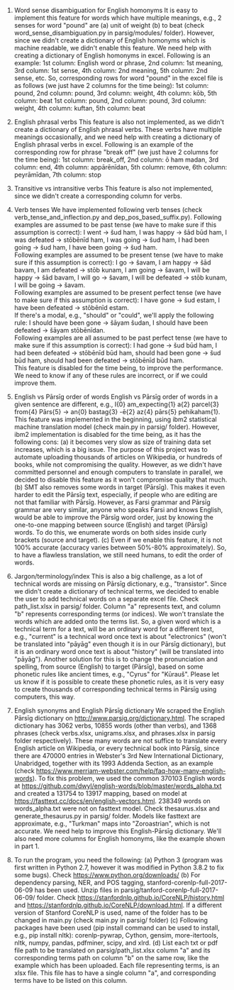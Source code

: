 1. Word sense disambiguation for English homonyms
It is easy to implement this feature for words which have multiple meanings, e.g., 2 senses for word "pound" are (a) unit of weight (b) to beat (check word_sense_disambiguation.py in parsig/modules/ folder). However, since we didn't create a dictionary of English homonyms which is machine readable, we didn't enable this feature. We need help with creating a dictionary of English homonyms in excel. Following is an example: 1st column: English word or phrase, 2nd column: 1st meaning, 3rd column: 1st sense, 4th column: 2nd meaning, 5th column: 2nd sense, etc. So, corresponding rows for word "pound" in the excel file is as follows (we just have 2 columns for the time being): 
1st column: pound, 2nd column: pound, 3rd column: weight, 4th column: kōb, 5th column: beat
1st column: pound, 2nd column: pound, 3rd column: weight, 4th column: kuftan, 5th column: beat

2. English phrasal verbs
This feature is also not implemented, as we didn't create a dictionary of English phrasal verbs. These verbs have multiple meanings occasionally, and we need help with creating a dictionary of English phrasal verbs in excel. 
Following is an example of the corresponding row for phrase "break off" (we just have 2 columns for the time being): 
1st column: break_off, 2nd column: ō ham madan, 3rd column: end, 4th column: appārēnīdan, 5th column: remove, 6th column: peyrāmīdan, 7th column: stop

3. Transitive vs intransitive verbs 
This feature is also not implemented, since we didn't create a corresponding column for verbs. 

4. Verb tenses
We have implemented following verb tenses (check verb_tense_and_inflection.py and dep_pos_based_suffix.py). Following examples are assumed to be past tense (we have to make sure if this assumption is correct):
I went -> šud ham, 
I was happy -> šād būd ham, 
I was defeated -> stōbēnīd ham, 
I was going -> šud ham, 
I had been going -> šud ham, 
I have been going -> šud ham.  
Following examples are assumed to be present tense (we have to make sure if this assumption is correct):
I go -> šavam, 
I am happy -> šād bavam, 
I am defeated -> stōb kunam, 
I am going -> šavam, 
I will be happy -> šād bavam, 
I will go -> šavam, 
I will be defeated -> stōb kunam, 
I will be going -> šavam.  
Following examples are assumed to be present perfect tense (we have to make sure if this assumption is correct):
I have gone -> šud estam, 
I have been defeated -> stōbēnīd estam.  
If there's a modal, e.g., "should" or "could", we'll apply the following rule:
I should have been gone -> šāyam šudan, 
I should have been defeated -> šāyam stōbēnīdan.  
Following examples are all assumed to be past perfect tense (we have to make sure if this assumption is correct):
I had gone -> šud būd ham, 
I had been defeated -> stōbēnīd būd ham, 
should had been gone -> šud būd ham, 
should had been defeated -> stōbēnīd būd ham.  
This feature is disabled for the time being, to improve the performance. We need to know if any of these rules are incorrect, or if we could improve them.

5. English vs Pārsīg order of words
English vs Pārsīg order of words in a given sentence are different, e.g.,  I{0} am_expecting{1} a{2} parcel{3} from{4} Pārs{5} -> an{0} bastag{3} -ē{2} az{4} pārs{5} pehikaham{1}. This feature was implemented in the beginning, using ibm2 statistical machine translation model (check main.py in parsig/ folder). However, ibm2 implementation is disabled for the time being, as it has the following cons: (a) it becomes very slow as size of training data set increases, which is a big issue. The purpose of this project was to automate uploading thousands of articles on Wikipedia, or hundreds of books, while not compromising the quality. However, as we didn't have committed personnel and enough computers to translate in parallel, we decided to disable this feature as it won't compromise quality that much. (b) SMT also removes some words in target (Pārsīg). This makes it even harder to edit the Pārsīg text, especially, if people who are editing are not that familiar with Pārsīg. However, as Farsi grammar and Pārsīg grammar are very similar, anyone who speaks Farsi and knows English, would be able to improve the Pārsīg word order, just by knowing the one-to-one mapping between source (English) and target (Pārsīg) words. To do this, we enumerate words on both sides inside curly brackets (source and target). (c) Even if we enable this feature, it is not 100% accurate (accuracy varies between 50%-80% approximately). So, to have a flawless translation, we still need humans, to edit the order of words. 

6. Jargon/terminology/index
This is also a big challenge, as a lot of technical words are missing on Pārsīg dictionary, e.g., "transistor". Since we didn't create a dictionary of technical terms, we decided to enable the user to add technical words on a separate excel file. Check path_list.xlsx in parsig/ folder. Column "a" represents text, and column "b" represents corresponding terms (or indices). We won't translate the words which are added onto the terms list. So, a given word which is a technical term for a text, will be an ordinary word for a different text, e.g., "current" is a technical word once text is about "electronics" (won't be translated into "pāyāg" even though it is in our Pārsīg dictionary), but it is an ordinary word once text is about "history" (will be translated into "pāyāg"). Another solution for this is to change the pronunciation and spelling, from source (English) to target (Pārsīg), based on some phonetic rules like ancient times, e.g., "Cyrus" for "Kūrauš". Please let us know if it is possible to create these phonetic rules, as it is very easy to create thousands of corresponding technical terms in Pārsīg using computers, this way.

7. English synonyms and English Pārsīg dictionary
We scraped the English Pārsīg dictionary on http://www.parsig.org/dictionary.html. The scraped dictionary has 3062 verbs, 10855 words (other than verbs), and 1368 phrases (check verbs.xlsx, unigrams.xlsx, and phrases.xlsx in parsig folder respectively). These many words are not suffice to translate every English article on Wikipedia, or every technical book into Pārsīg, since there are 470000 entries in Webster's 3rd New International Dictionary, Unabridged, together with its 1993 Addenda Section, as an example (check https://www.merriam-webster.com/help/faq-how-many-english-words). To fix this problem, we used the common 370103 English words at https://github.com/dwyl/english-words/blob/master/words_alpha.txt and created a 131754 to 13917 mapping, based on model at https://fasttext.cc/docs/en/english-vectors.html. 238349 words on words_alpha.txt were not on fasttext model. Check thesaurus.xlsx and generate_thesaurus.py in parsig/ folder. Models like fasttext are approximate, e.g., "Turkman" maps into "Zoroastrian", which is not accurate. We need help to improve this English-Pārsīg dictionary. We'll also need more columns for English homonyms, like the example shown in part 1.

8. To run the program, you need the following:
(a) Python 3 (program was first written in Python 2.7, however it was modified in Python 3.8.2 to fix some bugs). Check https://www.python.org/downloads/
(b) For dependency parsing, NER, and POS tagging, stanford-corenlp-full-2017-06-09 has been used. Unzip files in parsig/tanford-corenlp-full-2017-06-09/ folder. Check https://stanfordnlp.github.io/CoreNLP/history.html and https://stanfordnlp.github.io/CoreNLP/download.html. If a different version of Stanford CoreNLP is used, name of the folder has to be changed in main.py (check main.py in parsig/ folder)
(c) Following packages have been used (pip install <name> command can be used to install, e.g., pip install nltk): corenlp-pywrap, Cython, gensim, more-itertools, nltk, numpy, pandas, pdfminer, scipy, and xlrd.
(d) List each txt or pdf file path to be translated on parsig/path_list.xlsx column "a" and its corresponding terms path on column "b" on the same row, like the example which has been uploaded. Each file representing terms, is an xlsx file. This file has to have a single column "a", and corresponding terms have to be listed on this column.
